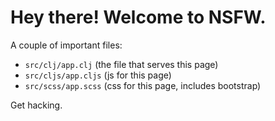 # <i class="icon-rocket"></i> Hey there! Welcome to NSFW.

A couple of important files:

* `src/clj/app.clj` (the file that serves this page)
* `src/cljs/app.cljs` (js for this page)
* `src/scss/app.scss` (css for this page, includes bootstrap)

Get hacking.

<div id="dots"></div>
